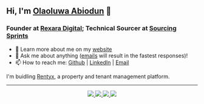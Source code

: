 ## Hi, I'm [Olaoluwa Abiodun][Portfolio] 👋

### Founder at [Rexara Digital][Rexara]; Technical Sourcer at [Sourcing Sprints][SS]
- 🏫 Learn more about me on my [website][Portfolio]
- 💬 Ask me about anything ([emails][Email] will result in the fastest responses)!
- 📫 How to reach me: [Github][GitHub] | [LinkedIn][LinkedIn] | [Email][Email]

I'm buidling [Rentyx][Rentyx], a property and tenant management platform.

---

<p align="center">
  <a href="https://github.com/AbiodunOlaoluwa">
    <img src="http://github-profile-summary-cards.vercel.app/api/cards/profile-details?username=AbiodunOlaoluwa&theme=transparent" />
  </a>
  <a href="https://github.com/AbiodunOlaoluwa">
    <img src="https://github-readme-streak-stats.herokuapp.com/?user=AbiodunOlaoluwa&hide_border=true&card_width=338&theme=transparent" />
  </a>
  <a href="https://github.com/AbiodunOlaoluwa">
    <img src="http://github-profile-summary-cards.vercel.app/api/cards/stats?username=AbiodunOlaoluwa&theme=transparent" />
  </a>
  <a href="https://github.com/AbiodunOlaoluwa">
    <img src="https://github-readme-stats.vercel.app/api/top-langs/?username=AbiodunOlaoluwa&langs_count=10&card_width=699&hide_border=true&theme=transparent" />
  </a>
</p>

[GitHub]: https://github.com/abiodunolaoluwa/
[Portfolio]: https://abiodunolaoluwa.com/
[LinkedIn]: https://linkedin.com/in/abiodunolaoluwa/
[Email]: mailto:mate.olaoluwa@gmail.com
[Rexara]: https://rexara.digital/
[Rentyx]: https://rexara.digital/rentyx
[SS]: https://www.linkedin.com/company/sourcing-sprints/
